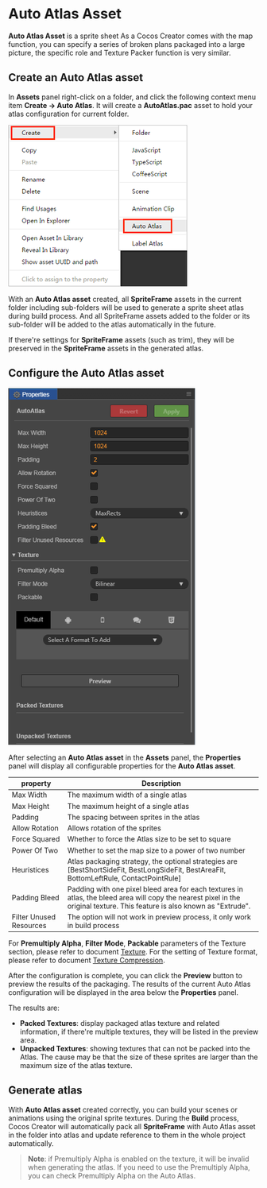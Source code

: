 # Auto Atlas Asset

**Auto Atlas Asset** is a sprite sheet As a Cocos Creator comes with the map function, you can specify a series of broken plans packaged into a large picture, the specific role and Texture Packer function is very similar.

## Create an Auto Atlas asset

In **Assets** panel right-click on a folder, and click the following context menu item **Create -> Auto Atlas**. It will create a **AutoAtlas.pac** asset to hold your atlas configuration for current folder.

![create auto atlas](auto-atlas/create-auto-atlas.png)

With an **Auto Atlas asset** created, all **SpriteFrame** assets in the current folder including sub-folders will be used to generate a sprite sheet atlas during build process.  And all SpriteFrame assets added to the folder or its sub-folder will be added to the atlas automatically in the future.

If there're settings for **SpriteFrame** assets (such as trim), they will be preserved in the **SpriteFrame** assets in the generated atlas.

## Configure the Auto Atlas asset

![](auto-atlas/auto_atlas.png)

After selecting an **Auto Atlas asset** in the **Assets** panel, the **Properties** panel will display all configurable properties for the **Auto Atlas asset**.

| property | Description
| -------------- | ----------- |
| Max Width  |The maximum width of a single atlas
| Max Height | The maximum height of a single atlas
| Padding | The spacing between sprites in the atlas
| Allow Rotation | Allows rotation of the sprites
| Force Squared | Whether to force the Atlas size to be set to square
| Power Of Two | Whether to set the map size to a power of two number
| Heuristices | Atlas packaging strategy, the optional strategies are [BestShortSideFit, BestLongSideFit, BestAreaFit, BottomLeftRule, ContactPointRule]
| Padding Bleed | Padding with one pixel bleed area for each textures in atlas, the bleed area will copy the nearest pixel in the original texture. This feature is also known as "Extrude".
| Filter Unused Resources | The option will not work in preview process, it only work in build process

For **Premultiply Alpha**, **Filter Mode**, **Packable** parameters of the Texture section, please refer to document [Texture](./sprite.md#texture-%E5%B1%9E%E6%80%A7). For the setting of Texture format, please refer to document [Texture Compression](./compress-texture.md).

After the configuration is complete, you can click the **Preview** button to preview the results of the packaging. The results of the current Auto Atlas configuration will be displayed in the area below the **Properties** panel.

The results are:

- **Packed Textures**: display packaged atlas texture and related information, if there're multiple textures, they will be listed in the preview area.
- **Unpacked Textures**: showing textures that can not be packed into the Atlas. The cause may be that the size of these sprites are larger than the maximum size of the atlas texture.

## Generate atlas

With **Auto Atlas asset** created correctly, you can build your scenes or animations using the original sprite textures. During the **Build** process, Cocos Creator will automatically pack all **SpriteFrame** with Auto Atlas asset in the folder into atlas and update reference to them in the whole project automatically.

> **Note**: if Premultiply Alpha is enabled on the texture, it will be invalid when generating the atlas. If you need to use the Premultiply Alpha, you can check Premultiply Alpha on the Auto Atlas.
